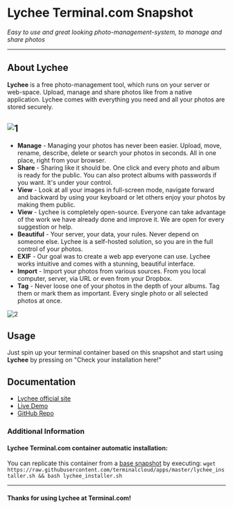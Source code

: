 # **Lychee** Terminal.com Snapshot
*Easy to use and great looking photo-management-system, to manage and share photos*

---

## About Lychee
**Lychee** is a free photo-management tool, which runs on your server or web-space. Upload, manage and share photos like from a native application. Lychee comes with everything you need and all your photos are stored securely.


![1](http://lychee.electerious.com/assets/img/example/2.png)
---

- **Manage** - Managing your photos has never been easier. Upload, move, rename, describe, delete or search your photos in seconds. All in one place, right from your browser.
- **Share** - Sharing like it should be. One click and every photo and album is ready for the public. You can also protect albums with passwords if you want. It's under your control.
- **View** - Look at all your images in full-screen mode, navigate forward and backward by using your keyboard or let others enjoy your photos by making them public.
- **View** - Lychee is completely open-source. Everyone can take advantage of the work we have already done and improve it. We are open for every suggestion or help.
- **Beautiful** - Your server, your data, your rules. Never depend on someone else. Lychee is a self-hosted solution, so you are in the full control of your photos.
- **EXIF** - Our goal was to create a web app everyone can use. Lychee works intuitive and comes with a stunning, beautiful interface.
- **Import** - Import your photos from various sources. From you local computer, server, via URL or even from your Dropbox.
- **Tag** - Never loose one of your photos in the depth of your albums. Tag them or mark them as important. Every single photo or all selected photos at once.

![2](http://lychee.electerious.com/assets/img/showcase.png)

## Usage
Just spin up your terminal container based on this snapshot and start using **Lychee** by pressing on "Check your installation here!"


## Documentation
- [Lychee official site](http://lychee.electerious.com/)
- [Live Demo](http://electerious.com/lychee_demo/)
- [GitHub Repo](https://github.com/electerious/Lychee)


### Additional Information

#### Lychee Terminal.com container automatic installation:
You can replicate this container from a [base snapshot](https://www.terminal.com/tiny/FzpHiTXG1K) by executing:
`wget https://raw.githubusercontent.com/terminalcloud/apps/master/lychee_installer.sh && bash lychee_installer.sh`

---

#### Thanks for using Lychee at Terminal.com!